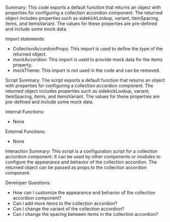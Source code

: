 Summary:
This code exports a default function that returns an object with properties for configuring a collection accordion component. The returned object includes properties such as sidekickLookup, variant, itemSpacing, items, and itemsVariant. The values for these properties are pre-defined and include some mock data.

Import statements:
- CollectionAccordionProps: This import is used to define the type of the returned object.
- mockAccordion: This import is used to provide mock data for the items property.
- mockTheme: This import is not used in the code and can be removed.

Script Summary:
The script exports a default function that returns an object with properties for configuring a collection accordion component. The returned object includes properties such as sidekickLookup, variant, itemSpacing, items, and itemsVariant. The values for these properties are pre-defined and include some mock data.

Internal Functions:
- None

External Functions:
- None

Interaction Summary:
This script is a configuration script for a collection accordion component. It can be used by other components or modules to configure the appearance and behavior of the collection accordion. The returned object can be passed as props to the collection accordion component.

Developer Questions:
- How can I customize the appearance and behavior of the collection accordion component?
- Can I add more items to the collection accordion?
- Can I change the variant of the collection accordion?
- Can I change the spacing between items in the collection accordion?